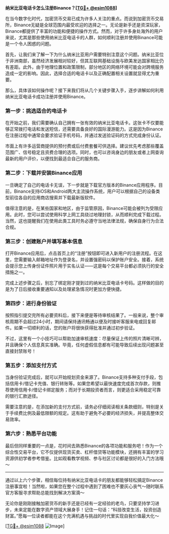 **纳米比亚电话卡怎么注册Binance？[[TG💪+ @esim1088](https://t.me/s/esim1088)]**

在当今数字化时代，加密货币交易已成为许多人关注的重点。而说到加密货币交易所，Binance无疑是全球范围内最受欢迎的选择之一。无论是新手还是资深玩家，Binance都提供了丰富的功能和便捷的操作方式。然而，对于许多身处海外的用户来说，尤其是那些使用纳米比亚电话卡的人群，如何顺利注册并使用Binance可能是一个令人困惑的问题。

首先，让我们来了解一下为什么纳米比亚用户需要特别注意这个问题。纳米比亚位于非洲南部，虽然经济发展相对较好，但其互联网基础设施与欧美发达国家相比仍有差距。此外，由于地理位置和政策限制，部分地区的网络环境可能会对跨境服务造成一定的影响。因此，选择合适的电话卡以及正确配置相关设置就显得尤为重要。

那么，具体该如何操作呢？接下来我们将从几个关键步骤入手，逐步讲解如何利用纳米比亚电话卡成功注册并使用Binance。

### 第一步：挑选适合的电话卡

在开始之前，我们需要确认自己拥有一张有效的纳米比亚电话卡。这张卡不仅要能够正常拨打电话和发送短信，还需要具备良好的国际漫游能力。这是因为Binance在注册过程中通常会要求验证手机号码，并通过发送验证码的方式完成身份认证。

市面上有许多运营商提供的预付费或后付费套餐可供选择。建议优先考虑那些覆盖范围广、信号稳定且资费合理的选项。同时，也可以咨询身边的朋友或者上网查询最新的用户评价，以便找到最适合自己的服务商。

### 第二步：下载并安装Binance应用

一旦确定了自己的电话卡无误，下一步就是下载官方版本的Binance应用程序。目前，Binance支持iOS和Android两大主流操作系统，用户可以根据自己的设备类型前往各自的应用商店搜索并下载最新版软件。

值得注意的是，在某些国家和地区，由于监管原因，Binance可能会被列为受限应用。此时，您可以尝试使用科学上网工具绕过地理封锁，从而顺利完成下载过程。当然，这也提醒我们在使用此类工具时务必遵守当地法律法规，确保自身行为合法合规。

### 第三步：创建账户并填写基本信息

打开Binance应用后，点击首页上的“注册”按钮即可进入新用户的注册流程。在这里，您需要输入邮箱地址作为登录名，并设置强密码以保护账户安全。接着，系统会提示您上传身份证件照片用于实名认证——这是每个交易平台都必须执行的安全措施之一。

完成上述步骤之后，别忘了绑定刚才提到过的纳米比亚电话卡号码。这样做的目的是为了日后接收重要通知以及处理紧急情况时更加方便快捷。

### 第四步：进行身份验证

按照指引提交完所有必要资料后，接下来便是等待审核结果了。一般来说，整个审核周期不会超过24小时，期间请保持通讯畅通以便及时接听客服来电或回复邮件。如果一切顺利的话，您的账户将很快获得批准并通过初步验证。

不过，这里有一个小技巧可以帮助加速审核速度：尽量保证上传的照片清晰可辨，并且确保个人信息真实准确。毕竟，任何虚假信息都有可能导致后续出现问题甚至直接封禁账号！

### 第五步：添加支付方式

当身份验证完成后，就可以开始规划资金来源了。Binance支持多种支付手段，包括信用卡/借记卡充值、银行转账等。如果您希望以最快速度完成首次存款，则推荐使用信用卡/借记卡绑定服务；而对于长期投资者而言，则更适合采用稳定可靠的银行汇款途径。

需要注意的是，在添加新的支付方式前，请务必仔细阅读相关条款细则，特别是关于手续费比例及最低限额的规定。这有助于避免不必要的经济损失，并提高整体交易效率。

### 第六步：熟悉平台功能

最后但同样重要的一点是，花时间去熟悉Binance的各项功能和服务吧！作为一个综合性交易平台，它不仅提供现货买卖、杠杆借贷等功能模块，还拥有丰富的学习资源供初学者参考借鉴。比如观看教学视频、参与社区讨论都是很好的入门方法哦～

---

通过以上六个步骤，相信每位持有纳米比亚电话卡的朋友都能够轻松搞定Binance注册事宜啦！当然啦，如果您在整个过程中遇到了困难也不要灰心丧气～随时联系官方客服寻求帮助总能找到解决方案滴～

无论你是刚刚接触加密货币的新手还是已经有一定经验的老鸟，只要坚持学习进步，未来定能在数字资产领域大展身手！记住一句话：“科技改变生活，投资创造财富。”愿每一位读者都能在这个充满机遇与挑战的时代里实现自我价值最大化～

[[TG💪+ @esim1088](https://t.me/s/esim1088) ![Image](https://i.postimg.cc/4NQfJmqS/Snipaste-2025-05-13-00-14-12.png)]